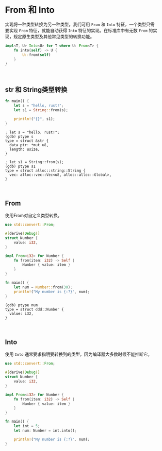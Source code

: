 # From 和 Into

实现将一种类型转换为另一种类型，我们可用 `From` 和 `Into` 特征，一个类型只需要实现 `From` 特征，就能自动获得 `Into` 特征的实现。在标准库中有无数 `From` 的实现，规定原生类型及其他常见类型的转换功能。

```rust
impl<T, U> Into<U> for T where U: From<T> {
    fn into(self) -> U {
        U::from(self)
    }
}
```

&nbsp;

## str 和 String类型转换

```rust
fn main() {
    let s = "hello, rust!";
    let s1 = String::from(s);

    println!("{}", s1);
}
```

```x86asm
; let s = "hello, rust!";
(gdb) ptype s
type = struct &str {
  data_ptr: *mut u8,
  length: usize,
}

; let s1 = String::from(s);
(gdb) ptype s1
type = struct alloc::string::String {
  vec: alloc::vec::Vec<u8, alloc::alloc::Global>,
}
```

&nbsp;

## From

使用From对自定义类型转换。

```rust
use std::convert::From;

#[derive(Debug)]
struct Number {
    value: i32,
}

impl From<i32> for Number {
    fn from(item: i32) -> Self {
        Number { value: item }
    }
}

fn main() {
    let num = Number::from(30);
    println!("My number is {:?}", num);
}
```

```x86asm
(gdb) ptype num
type = struct ddd::Number {
  value: i32,
}
```

&nbsp;

## Into

使用 `Into` 通常要求指明要转换到的类型，因为编译器大多数时候不能推断它。

```rust
use std::convert::From;

#[derive(Debug)]
struct Number {
    value: i32,
}

impl From<i32> for Number {
    fn from(item: i32) -> Self {
        Number { value: item }
    }
}

fn main() {
    let int = 5;
    let num: Number = int.into();

    println!("My number is {:?}", num);
}
```
